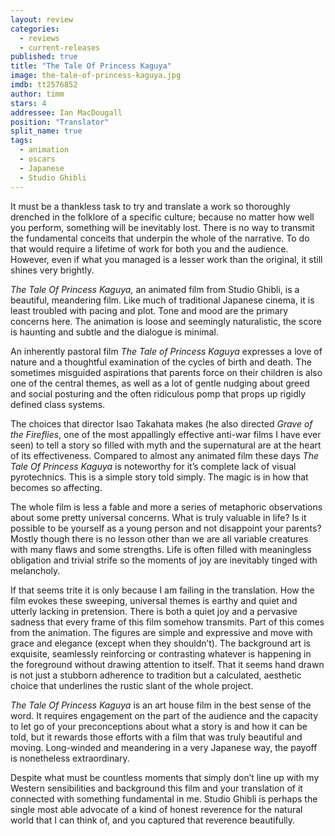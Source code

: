 ```yaml
---
layout: review
categories: 
  - reviews
  - current-releases
published: true
title: "The Tale Of Princess Kaguya"
image: the-tale-of-princess-kaguya.jpg
imdb: tt2576852
author: timm
stars: 4
addressee: Ian MacDougall
position: "Translator"
split_name: true
tags: 
  - animation
  - oscars
  - Japanese
  - Studio Ghibli
---
```


It must be a thankless task to try and translate a work so thoroughly drenched in the folklore of a specific culture; because no matter how well you perform, something will be inevitably lost. There is no way to transmit the fundamental conceits that underpin the whole of the narrative. To do that would require a lifetime of work for both you and the audience. However, even if what you managed is a lesser work than the original, it still shines very brightly.

_The Tale Of Princess Kaguya,_ an animated film from Studio Ghibli, is a beautiful, meandering film. Like much of traditional Japanese cinema, it is least troubled with pacing and plot. Tone and mood are the primary concerns here. The animation is loose and seemingly naturalistic, the score is haunting and subtle and the dialogue is minimal.

An inherently pastoral film _The Tale of Princess Kaguya_ expresses a love of nature and a thoughtful examination of the cycles of birth and death. The sometimes misguided aspirations that parents force on their children is also one of the central themes, as well as a lot of gentle nudging about greed and social posturing and the often ridiculous pomp that props up rigidly defined class systems.

The choices that director Isao Takahata makes (he also directed _Grave of the Fireflies_, one of the most appallingly effective anti-war films I have ever seen) to tell a story so filled with myth and the supernatural are at the heart of its effectiveness. Compared to almost any animated film these days _The Tale Of Princess Kaguya_ is noteworthy for it’s complete lack of visual pyrotechnics. This is a simple story told simply. The magic is in how that becomes so affecting. 

The whole film is less a fable and more a series of metaphoric observations about some pretty universal concerns. What is truly valuable in life? Is it possible to be yourself as a young person and not disappoint your parents? Mostly though there is no lesson other than we are all variable creatures with many flaws and some strengths. Life is often filled with meaningless obligation and trivial strife so the moments of joy are inevitably tinged with melancholy.

If that seems trite it is only because I am failing in the translation. How the film evokes these sweeping, universal themes is earthy and quiet and utterly lacking in pretension. There is both a quiet joy and a pervasive sadness that every frame of this film somehow transmits. Part of this comes from the animation. The figures are simple and expressive and move with grace and elegance (except when they shouldn’t). The background art is exquisite, seamlessly reinforcing or contrasting whatever is happening in the foreground without drawing attention to itself. That it seems hand drawn is not just a stubborn adherence to tradition but a calculated, aesthetic choice that underlines the rustic slant of the whole project.

_The Tale Of Princess Kaguya_ is an art house film in the best sense of the word. It requires engagement on the part of the audience and the capacity to let go of your preconceptions about what a story is and how it can be told, but it rewards those efforts with a film that was truly beautiful and moving. Long-winded and meandering in a very Japanese way, the payoff is nonetheless extraordinary.

Despite what must be countless moments that simply don’t line up with my Western sensibilities and background this film and your translation of it connected with something fundamental in me. Studio Ghibli is perhaps the single most able advocate of a kind of honest reverence for the natural world that I can think of, and you captured that reverence beautifully. 